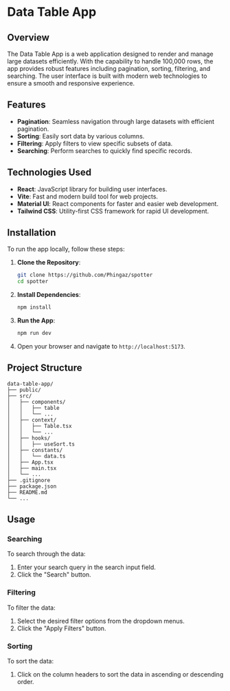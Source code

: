 # Data Table App

## Overview

The Data Table App is a web application designed to render and manage large datasets efficiently. With the capability to handle 100,000 rows, the app provides robust features including pagination, sorting, filtering, and searching. The user interface is built with modern web technologies to ensure a smooth and responsive experience.

## Features

- **Pagination**: Seamless navigation through large datasets with efficient pagination.
- **Sorting**: Easily sort data by various columns.
- **Filtering**: Apply filters to view specific subsets of data.
- **Searching**: Perform searches to quickly find specific records.

## Technologies Used

- **React**: JavaScript library for building user interfaces.
- **Vite**: Fast and modern build tool for web projects.
- **Material UI**: React components for faster and easier web development.
- **Tailwind CSS**: Utility-first CSS framework for rapid UI development.

## Installation

To run the app locally, follow these steps:

1. **Clone the Repository**:

   ```bash
   git clone https://github.com/Phingaz/spotter
   cd spotter
   ```

2. **Install Dependencies**:

   ```bash
   npm install
   ```

3. **Run the App**:

   ```bash
   npm run dev
   ```

4. Open your browser and navigate to `http://localhost:5173`.

## Project Structure

```plaintext
data-table-app/
├── public/
├── src/
│   ├── components/
│   │   ├── table
│   │   └── ...
│   ├── context/
│   │   ├── Table.tsx
│   │   └── ...
│   ├── hooks/
│   │   ├── useSort.ts
│   ├── constants/
│   │   └── data.ts
│   ├── App.tsx
│   ├── main.tsx
│   └── ...
├── .gitignore
├── package.json
├── README.md
└── ...
```

## Usage

### Searching

To search through the data:

1. Enter your search query in the search input field.
2. Click the "Search" button.

### Filtering

To filter the data:

1. Select the desired filter options from the dropdown menus.
2. Click the "Apply Filters" button.

### Sorting

To sort the data:

1. Click on the column headers to sort the data in ascending or descending order.
